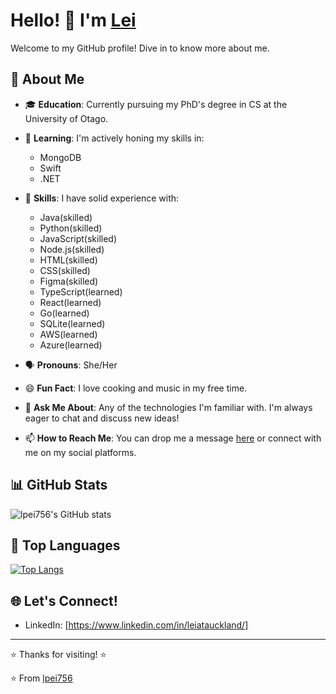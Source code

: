 # Hello! 👋 I'm [Lei](https://github.com/lpei756)

Welcome to my GitHub profile! Dive in to know more about me.

## 🌱 About Me

- 🎓 **Education**: Currently pursuing my PhD's degree in CS at the University of Otago.
- 📘 **Learning**: I'm actively honing my skills in:
  - MongoDB
  - Swift
  - .NET
  
- 🔧 **Skills**: I have solid experience with:
  - Java(skilled)
  - Python(skilled)
  - JavaScript(skilled)
  - Node.js(skilled)
  - HTML(skilled)
  - CSS(skilled)
  - Figma(skilled)
  - TypeScript(learned)
  - React(learned)
  - Go(learned)
  - SQLite(learned)
  - AWS(learned)
  - Azure(learned)

- 🗣️ **Pronouns**: She/Her
- 😄 **Fun Fact**: I love cooking and music in my free time.
- 💬 **Ask Me About**: Any of the technologies I'm familiar with. I'm always eager to chat and discuss new ideas!
- 📫 **How to Reach Me**: You can drop me a message [here](https://github.com/lpei756) or connect with me on my social platforms.

## 📊 GitHub Stats

![lpei756's GitHub stats](https://github-readme-stats.vercel.app/api?username=lpei756&show_icons=true&count_private=true&theme=default)

## 🔭 Top Languages

[![Top Langs](https://github-readme-stats.vercel.app/api/top-langs/?username=lpei756&layout=compact)](https://github.com/lpei756/github-readme-stats)

## 🌐 Let's Connect!

- LinkedIn: [https://www.linkedin.com/in/leiatauckland/]


---

⭐️ Thanks for visiting! ⭐️

⭐️ From [lpei756](https://github.com/lpei756)

